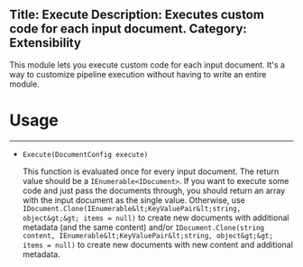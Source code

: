 Title: Execute
Description: Executes custom code for each input document.
Category: Extensibility
---
This module lets you execute custom code for each input document. It's a way to customize pipeline execution without having to write an entire module.

# Usage
---
   
  - `Execute(DocumentConfig execute)`
  
    This function is evaluated once for every input document. The return value should be a `IEnumerable<IDocument>`. If you want to execute some code and just pass the documents through, you should return an array with the input document as the single value. Otherwise, use `IDocument.Clone(IEnumerable&lt;KeyValuePair&lt;string, object&gt;&gt; items = null)` to create new documents with additional metadata (and the same content) and/or `IDocument.Clone(string content, IEnumerable&lt;KeyValuePair&lt;string, object&gt;&gt; items = null)` to create new documents with new content and additional metadata.  